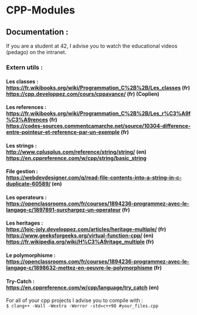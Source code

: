 # CPP-Modules

## Documentation :

If you are a student at 42, I advise you to watch the educational videos (pedago) on the intranet.

###	Extern utils :

#### Les classes : <br/>https://fr.wikibooks.org/wiki/Programmation_C%2B%2B/Les_classes  (fr) <br/>https://cpp.developpez.com/cours/cppavance/ (fr) (Coplien)

#### Les references :<br/>https://fr.wikibooks.org/wiki/Programmation_C%2B%2B/Les_r%C3%A9f%C3%A9rences  (fr) <br/>https://codes-sources.commentcamarche.net/source/10304-difference-entre-pointeur-et-reference-par-un-exemple (fr) <br/>

#### Les strings : <br/>http://www.cplusplus.com/reference/string/string/  (en) <br/>https://en.cppreference.com/w/cpp/string/basic_string <br/>


#### File gestion : <br/>https://webdevdesigner.com/q/read-file-contents-into-a-string-in-c-duplicate-60589/ (en) <br/>


#### Les operateurs :  <br/>https://openclassrooms.com/fr/courses/1894236-programmez-avec-le-langage-c/1897891-surchargez-un-operateur (fr) <br/>

#### Les heritages : <br/>https://loic-joly.developpez.com/articles/heritage-multiple/ (fr) <br/> https://www.geeksforgeeks.org/virtual-function-cpp/ (en) <br/> https://fr.wikipedia.org/wiki/H%C3%A9ritage_multiple (fr) <br/>

#### Le polymorphisme : <br/>https://openclassrooms.com/fr/courses/1894236-programmez-avec-le-langage-c/1898632-mettez-en-oeuvre-le-polymorphisme (fr) <br/>

#### Try-Catch : <br/> https://en.cppreference.com/w/cpp/language/try_catch (en) <br/>

For all of your cpp projects I advise you to compile with : <br/>
<code>$ clang++ -Wall -Wextra -Werror -std=c++98 #your_files.cpp </code> <br/>
